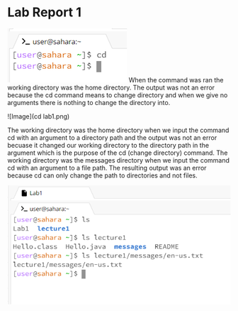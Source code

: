 # Lab Report 1

  ![Image](cdnoarg.png)
  When the command was ran the working directory was the home directory. The output was not an error because the cd command means to change directory and when we give no arguments there is nothing to change the directory into. 
  
  ![Image](cd lab1.png)
  
  The working directory was the home directory when we input the command cd with an argument to a directory path and the output was not an error becuase it changed our working directory to the directory path in the argument which is the purpose of the cd (change directory) command. 
  The working directory was the messages directory when we input the command cd with an argument to a file path. The resulting output was an error because cd can only change the path to directories and not files.

  ![Image](ls.png)
  
